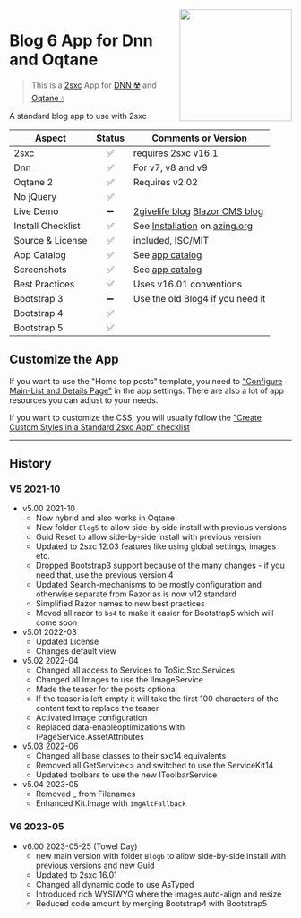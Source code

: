 <image src="app-icon.png" align="right" width="200px">

# Blog 6 App for Dnn and Oqtane

> This is a [2sxc](https://2sxc.org) App for [DNN ☢️](https://www.dnnsoftware.com/) and [Oqtane 💧](https://www.oqtane.org/)

A standard blog app to use with 2sxc

| Aspect              | Status | Comments or Version |
| ------------------- | :----: | ------------------- |
| 2sxc                | ✅    | requires 2sxc v16.1
| Dnn                 | ✅    | For v7, v8 and v9
| Oqtane 2            | ✅    | Requires v2.02
| No jQuery           | ✅    |
| Live Demo           | ➖    | [2givelife blog](https://www.2givelife.org/blog) [Blazor CMS blog](https://blazor-cms.org/blog)
| Install Checklist   | ✅    | See [Installation](https://azing.org/2sxc/r/vgApEx0X) on [azing.org](https://azing.org/2sxc)
| Source & License    | ✅    | included, ISC/MIT
| App Catalog         | ✅    | See [app catalog](https://2sxc.org/en/apps/app/blog-v5-hybrid-for-dnn-and-oqtane)
| Screenshots         | ✅    | See [app catalog](https://2sxc.org/en/apps/app/blog-v5-hybrid-for-dnn-and-oqtane)
| Best Practices      | ✅    | Uses v16.01 conventions
| Bootstrap 3         | ➖    | Use the old Blog4 if you need it
| Bootstrap 4         | ✅    |
| Bootstrap 5         | ✅    |

## Customize the App

If you want to use the "Home top posts" template, you need to ["Configure Main-List and Details Page"](https://azing.org/2sxc/r/c42g7EjU) in the app settings.
There are also a lot of app resources you can adjust to your needs.

If you want to customize the CSS, you will usually follow the ["Create Custom Styles in a Standard 2sxc App" checklist](https://azing.org/2sxc/r/gg_aB9FD)

---

## History

### V5 2021-10

* v5.00 2021-10
  * Now hybrid and also works in Oqtane
  * New folder `Blog5` to allow side-by side install with previous versions
  * Guid Reset to allow side-by-side install with previous version
  * Updated to 2sxc 12.03 features like using global settings, images etc.
  * Dropped Bootstrap3 support because of the many changes - if you need that, use the previous version 4
  * Updated Search-mechanisms to be mostly configuration and otherwise separate from Razor as is now v12 standard  
  * Simplified Razor names to new best practices
  * Moved all razor to `bs4` to make it easier for Bootstrap5 which will come soon
* v5.01 2022-03
  * Updated License
  * Changes default view
* v5.02 2022-04
  * Changed all access to Services to ToSic.Sxc.Services
  * Changed all Images to use the IImageService
  * Made the teaser for the posts optional
  * If the teaser is left empty it will take the first 100 characters of the content text to replace the teaser
  * Activated image configuration
  * Replaced data-enableoptimizations with IPageService.AssetAttributes
* v5.03 2022-06
  * Changed all base classes to their sxc14 equivalents
  * Removed all GetService<> and switched to use the ServiceKit14
  * Updated toolbars to use the new IToolbarService
* v5.04 2023-05
  * Removed _ from Filenames
  * Enhanced Kit.Image with `imgAltFallback`

### V6 2023-05

* v6.00 2023-05-25 (Towel Day)
  * new main version with folder `Blog6` to allow side-by-side install with previous versions and new Guid
  * Updated to 2sxc 16.01
  * Changed all dynamic code to use AsTyped
  * Introduced rich WYSIWYG where the images auto-align and resize
  * Reduced code amount by merging Bootstrap4 with Bootstrap5
